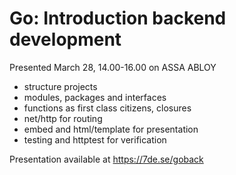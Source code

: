 # Go: Introduction backend development

Presented March 28, 14.00-16.00 on ASSA ABLOY

- structure projects
- modules, packages and interfaces
- functions as first class citizens, closures
- net/http for routing
- embed and html/template for presentation
- testing and httptest for verification

Presentation available at https://7de.se/goback